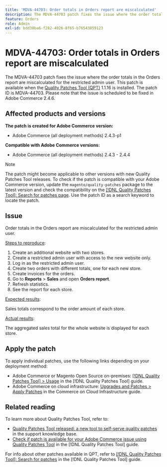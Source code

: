 ```yaml
---
title: 'MDVA-44703: Order totals in Orders report are miscalculated'
description: The MDVA-44703 patch fixes the issue where the order totals in the Orders report are miscalculated for the restricted admin user. This patch is available when the [Quality Patches Tool (QPT)](https://experienceleague.adobe.com/en/docs/commerce-knowledge-base/kb/announcements/commerce-announcements/magento-quality-patches-released-new-tool-to-self-serve-quality-patches) 1.1.16 is installed. The patch ID is MDVA-44703. Please note that the issue is scheduled to be fixed in Adobe Commerce 2.4.6.
feature: Orders
role: Admin
exl-id: bdd38ba6-f282-4026-8f65-b76543859123
---
```

# MDVA-44703: Order totals in Orders report are miscalculated

The MDVA-44703 patch fixes the issue where the order totals in the Orders report are miscalculated for the restricted admin user. This patch is available when the [Quality Patches Tool (QPT)](https://experienceleague.adobe.com/en/docs/commerce-knowledge-base/kb/announcements/commerce-announcements/magento-quality-patches-released-new-tool-to-self-serve-quality-patches) 1.1.16 is installed. The patch ID is MDVA-44703. Please note that the issue is scheduled to be fixed in Adobe Commerce 2.4.6.

## Affected products and versions

**The patch is created for Adobe Commerce version:**

* Adobe Commerce (all deployment methods) 2.4.3-p1

**Compatible with Adobe Commerce versions:**

* Adobe Commerce (all deployment methods) 2.4.3 - 2.4.4

>[!NOTE]
>
>The patch might become applicable to other versions with new Quality Patches Tool releases. To check if the patch is compatible with your Adobe Commerce version, update the `magento/quality-patches` package to the latest version and check the compatibility on the [[!DNL Quality Patches Tool]: Search for patches page](https://experienceleague.adobe.com/en/docs/commerce-knowledge-base/kb/announcements/commerce-announcements/magento-quality-patches-released-new-tool-to-self-serve-quality-patches). Use the patch ID as a search keyword to locate the patch.

## Issue

Order totals in the Orders report are miscalculated for the restricted admin user.

<u>Steps to reproduce</u>:

1. Create an additional website with two stores.
1. Create a restricted admin user with access to the new website only.
1. Log in as the restricted admin user.
1. Create two orders with different totals, one for each new store.
1. Create invoices for the orders.
1. Go to **Reports** > **Sales** and open **Orders report**.
1. Refresh statistics.
1. See the report for each store.

<u>Expected results</u>:

Sales totals correspond to the order amount of each store.

<u>Actual results</u>:

The aggregated sales total for the whole website is displayed for each store.

## Apply the patch

To apply individual patches, use the following links depending on your deployment method:

* Adobe Commerce or Magento Open Source on-premises: [[!DNL Quality Patches Tool] > Usage](/help/tools/quality-patches-tool/usage.md) in the [!DNL Quality Patches Tool] guide.
* Adobe Commerce on cloud infrastructure: [Upgrades and Patches > Apply Patches](https://experienceleague.adobe.com/docs/commerce-cloud-service/user-guide/develop/upgrade/apply-patches.html) in the Commerce on Cloud Infrastructure guide.

## Related reading

To learn more about Quality Patches Tool, refer to:

* [Quality Patches Tool released: a new tool to self-serve quality patches](https://experienceleague.adobe.com/en/docs/commerce-knowledge-base/kb/announcements/commerce-announcements/magento-quality-patches-released-new-tool-to-self-serve-quality-patches) in the support knowledge base.
* [Check if patch is available for your Adobe Commerce issue using Quality Patches Tool](/help/tools/quality-patches-tool/patches-available-in-qpt/check-patch-for-magento-issue-with-magento-quality-patches.md) in the [!DNL Quality Patches Tool] guide.

For info about other patches available in QPT, refer to [[!DNL Quality Patches Tool]: Search for patches](https://experienceleague.adobe.com/tools/commerce-quality-patches/index.html) in the [!DNL Quality Patches Tool] guide.
